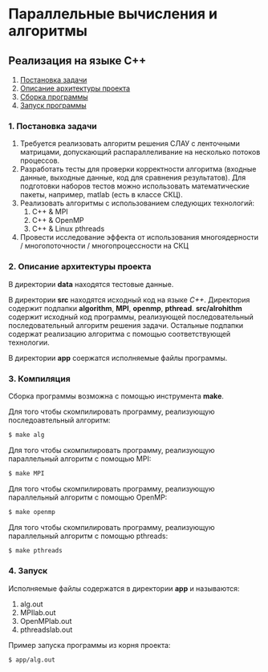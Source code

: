 # Параллельные вычисления и алгоритмы
## Реализация на языке C++

1. [ Постановка задачи ](#task)
2. [ Описание архитектуры проекта ](#arch)
3. [ Сборка программы ](#compile)
4. [ Запуск программы ](#run)

<a name="task"></a>
### 1. Постановка задачи

1. Требуется реализовать алгоритм решения СЛАУ с ленточными матрицами, допускающий распараллеливание на несколько потоков процессов.
2. Разработать тесты для проверки корректности алгоритма (входные данные, выходные данные, код для сравнения результатов). Для подготовки наборов тестов можно использовать математические пакеты, например, matlab (есть в классе СКЦ).
3. Реализовать алгоритмы с использованием следующих технологий:
    1. С++ & MPI
    2. С++ & OpenMP
    3. C++ & Linux pthreads
4. Провести исследование эффекта от использования многоядерности / многопоточности / многопроцессности на СКЦ

<a name="arch"></a>
### 2. Описание архитектуры проекта

В директории **data** находятся тестовые данные.

В директории **src** находятся исходный код на языке *C++*. Директория содержит подпапки **algorithm**, **MPI**, **openmp**, **pthread**. **src/alrohithm** содержит исходный код программы, реализующей последовательный последовательный алгоритм решения задачи. Остальные подпапки содержат реализацию алгоритма с помощью соответствующей технологии.

В директории **app** соержатся исполняемые файлы программы.

<a name="compile"></a>
### 3. Компиляция

Сборка программы возможна с помощью инструмента **make**.

Для того чтобы скомпилировать программу, реализующую последоавтельный алгоритм:
```bash
$ make alg
```

Для того чтобы скомпилировать программу, реализующую параллельный алгоритм с помощью MPI:
```bash
$ make MPI
```

Для того чтобы скомпилировать программу, реализующую параллельный алгоритм с помощью OpenMP:
```bash
$ make openmp
```

Для того чтобы скомпилировать программу, реализующую параллельный алгоритм с помощью pthreads:
```bash
$ make pthreads
```

<a name="run"></a>
### 4. Запуск

Исполняемые файлы содержатся в директории **app** и называются:
1. alg.out
2. MPIlab.out
3. OpenMPlab.out
4. pthreadslab.out

Пример запуска программы из корня проекта:
```bash
$ app/alg.out
```